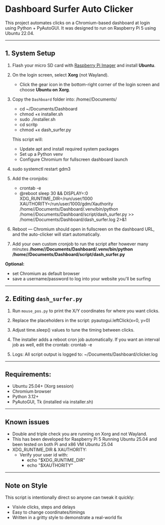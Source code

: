 # Dashboard Surfer Auto Clicker

This project automates clicks on a Chromium-based dashboard at login using Python + PyAutoGUI. It was designed to run on Raspberry Pi 5 using Ubuntu 22.04.

---

## 1. System Setup

1. Flash your micro SD card with [Raspberry Pi Imager](https://www.raspberrypi.com/software/) and install **Ubuntu**.

2. On the login screen, select **Xorg** (not Wayland).  
   - Click the gear icon in the bottom-right corner of the login screen and choose **Ubuntu on Xorg**.
3. Copy the `Dashboard` folder into: /home/<user>/Documents/
   - cd ~/Documents/Dashboard
   - chmod +x installer.sh
   - sudo ./installer.sh
   - cd scritp
   - chmod +x dash_surfer.py
   
   This script will:
   - Update apt and install required system packages
   - Set up a Python venv
   - Configure Chromium for fullscreen dashboard launch

4. sudo systemctl restart gdm3

5. Add the cronjobs: 
   - crontab -e
   - @reboot sleep 30 && DISPLAY=:0 XDG_RUNTIME_DIR=/run/user/1000 XAUTHORITY=/run/user/1000/gdm/Xauthority /home/<user>/Documents/Dashboard/.venv/bin/python /home/<user>/Documents/Dashboard/script/dash_surfer.py >> /home/<user>/Documents/Dashboard/dash_surfer.log 2>&1

6. Reboot — Chromium should open in fullscreen on the dashboard URL, and the auto-clicker will start automatically.

7. Add your own custom cronjob to run the script after however many minutes **/home/<user>/Documents/Dashboard/.venv/bin/python /home/<user>/Documents/Dashboard/script/dash_surfer.py**

**Optional:**
   - set Chromium as default browser
   - save a username/password to log into your website you'll be surfing

---

## 2. Editing `dash_surfer.py`

1. Run `mouse_pos.py` to print the X/Y coordinates for where you want clicks.  

2. Replace the placeholders in the script: pyautogui.leftClick(x=0, y=0)

3. Adjust time.sleep() values to tune the timing between clicks.

4. The installer adds a reboot cron job automatically. If you want an interval job as well, edit the crontab: crontab -e

5. Logs: All script output is logged to: ~/Documents/Dashboard/clicker.log

---

## Requirements:

- Ubuntu 25.04+ (Xorg session)
- Chromium browser
- Python 3.12+
- PyAutoGUI, Tk (installed via installer.sh)

---

## Known issues

- Double and triple check you are running on Xorg and not Wayland.
- This has been developed for Raspberry Pi 5 Running Ubuntu 25.04 and been tested on both Pi and x86 VM Ubuntu 25.04
- XDG_RUNTIME_DIR & XAUTHORITY:
   - Verify your user id with:
      - echo "$XDG_RUNTIME_DIR"
      - echo "$XAUTHORITY"
   

---

## Note on Style

This script is intentionally direct so anyone can tweak it quickly:

- Visivle clicks, steps and delays
- Easy to change coordinates/timings
- Written in a gritty style to demonstrate a real-world fix